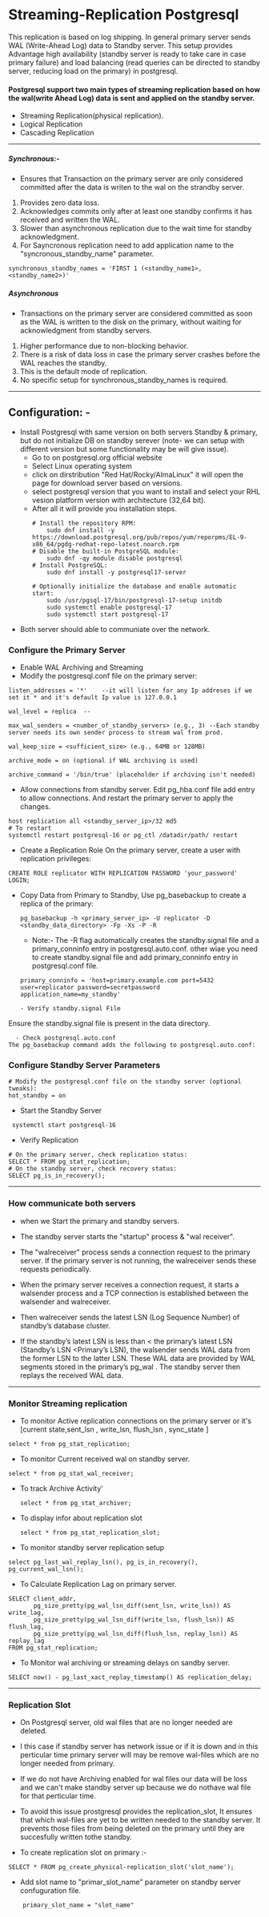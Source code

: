 # Streaming-Replication Postgresql
This replication is based on log shipping. In general primary server sends  WAL (Write-Ahead Log) data to Standby server. This setup provides Advantage high availability (standby server is ready to take care in case primary failure) and load balancing (read queries can be directed to standby server, reducing load on the primary) in postgresql.
#### Postgresql support two main types of streaming replication based on how the wal(write Ahead Log) data is sent and applied on the standby server.
- Streaming Replication(physical replication).
- Logical Replication
- Cascading Replication
-------------------------------------------------------------------------------------------------------------------------------------------------------------------------------
##### Synchronous:- 
- Ensures that Transaction on the primary server are only considered committed after the data is writen to the wal on the strandby server.
1. Provides zero data loss.
2. Acknowledges commits only after at least one standby confirms it has received and written the WAL.
3. Slower than asynchronous replication due to the wait time for standby acknowledgment.
4. For Sayncronous replication need to add application name to the "syncronous_standby_name" parameter.
```
synchronous_standby_names = 'FIRST 1 (<standby_name1>, <standby_name2>)'
```
##### Asynchronous
- Transactions on the primary server are considered committed as soon as the WAL is written to the disk on the primary, without waiting for acknowledgment from standby servers.
1. Higher performance due to non-blocking behavior.
2. There is a risk of data loss in case the primary server crashes before the WAL reaches the standby.
3. This is the default mode of replication.
4. No specific setup for synchronous_standby_names is required.

-----------------------------------------------------------------------------------------------------------------------------------------------------------------------------

## Configuration: -
- Install Postgresql with same version on both servers Standby & primary, but do not initialize DB on standby serever (note- we can setup with different version but some functionality may be will give issue).
    - Go to on postgresql.org official website
    - Select Linux operating system
    - click on dirstribution "Red Hat/Rocky/AlmaLinux" it will open the page for download server based on versions.
    - select postgresql version that you want to install and select your RHL vesion platform version with architecture (32,64 bit).
    - After all it will provide you installation steps.
      ```
      # Install the repository RPM:
          sudo dnf install -y https://download.postgresql.org/pub/repos/yum/reporpms/EL-9-x86_64/pgdg-redhat-repo-latest.noarch.rpm
      # Disable the built-in PostgreSQL module:
          sudo dnf -qy module disable postgresql
      # Install PostgreSQL:
          sudo dnf install -y postgresql17-server

      # Optionally initialize the database and enable automatic start:
          sudo /usr/pgsql-17/bin/postgresql-17-setup initdb
          sudo systemctl enable postgresql-17
          sudo systemctl start postgresql-17
      ```
- Both server should able to communiate over the network.
### Configure the Primary Server
- Enable WAL Archiving and Streaming
- Modify the postgresql.conf file on the primary server:
```
listen_addresses = '*'    --it will listen for any Ip addreses if we set it * and it's default Ip value is 127.0.0.1
 
wal_level = replica  --
 
max_wal_senders = <number_of_standby_servers> (e.g., 3) --Each standby server needs its own sender process to stream wal from prod.
 
wal_keep_size = <sufficient_size> (e.g., 64MB or 128MB)
 
archive_mode = on (optional if WAL archiving is used)

archive_command = '/bin/true' (placeholder if archiving isn't needed)
```
- Allow connections from standby server. Edit pg_hba.conf file add entry to allow connections. And restart the primary server to apply the changes.
```
host replication all <standby_server_ip>/32 md5
# To restart
systemctl restart postgresql-16 or pg_ctl /datadir/path/ restart 
```
- Create a Replication Role On the primary server, create a user with replication privileges:
```
CREATE ROLE replicator WITH REPLICATION PASSWORD 'your_password' LOGIN;
```
- Copy Data from Primary to Standby, Use pg_basebackup to create a replica of the primary:
  ```
  pg_basebackup -h <primary_server_ip> -U replicator -D <standby_data_directory> -Fp -Xs -P -R
  ```
    - Note:- The -R flag automatically creates the standby.signal file and a primary_conninfo entry in postgresql.auto.conf. other wiae you need to create standby.signal file and add primary_conninfo entry in postgresql.conf file.
    ```
    primary_conninfo = 'host=primary.example.com port=5432 user=replicator password=secretpassword application_name=my_standby'
    ```
      - Verify standby.signal File
Ensure the standby.signal file is present in the data directory.

      - Check postgresql.auto.conf
    The pg_basebackup command adds the following to postgresql.auto.conf:

### Configure Standby Server Parameters
```
# Modify the postgresql.conf file on the standby server (optional tweaks):
hot_standby = on
```
- Start the Standby Server
 ```
  systemctl start postgresql-16
 ```
- Verify Replication
```
# On the primary server, check replication status:
SELECT * FROM pg_stat_replication;
# On the standby server, check recovery status:
SELECT pg_is_in_recovery();
```
------------------------------------------------------------------------------------------------------------------------------------------------------------------------
### How communicate both servers
- when we Start the primary and standby servers.
- The standby server starts the "startup" process & "wal receiver".
- The "walreceiver" process sends a connection request to the primary server. If the primary server is not running, the walreceiver sends these requests periodically.
  
- When the primary server receives a connection request, it starts a walsender process and a TCP connection is established between the walsender and walreceiver.
- Then walreceiver sends the latest LSN (Log Sequence Number) of standby’s database cluster. 
- If the standby’s latest LSN is less than < the primary’s latest LSN (Standby’s LSN  <Primary’s LSN), the walsender sends WAL data from the former LSN to the latter LSN. These WAL data are provided by WAL segments stored in the primary’s pg_wal . The standby server then replays the received WAL data.

--------------------------------------------------------------------------------------------------------------------------------------------------------------------------

### Monitor Streaming replication

- To monitor Active replication connections on the primary server or it's [current state,sent_lsn , write_lsn, flush_lsn , sync_state ]

``` 
select * from pg_stat_replication;
 ```
- To monitor Current received wal on standby server.

```
select * from pg_stat_wal_receiver;
```
- To track Archive Activity'
  ```
  select * from pg_stat_archiver;
  ```
- To display infor about replication slot
  ```
  select * from pg_stat_replication_slot;
  ```
- To monitor standby server replication setup
```
select pg_last_wal_replay_lsn(), pg_is_in_recovery(), pg_current_wal_lsn();

```

- To Calculate Replication Lag on primary server.
```
SELECT client_addr,
       pg_size_pretty(pg_wal_lsn_diff(sent_lsn, write_lsn)) AS write_lag,
       pg_size_pretty(pg_wal_lsn_diff(write_lsn, flush_lsn)) AS flush_lag,
       pg_size_pretty(pg_wal_lsn_diff(flush_lsn, replay_lsn)) AS replay_lag
FROM pg_stat_replication;
```
- To Monitor wal archiving or streaming delays on sandby server.
```
SELECT now() - pg_last_xact_replay_timestamp() AS replication_delay;
```
----------------------------------------------------------------------------------------------------------------------------------------------------------------------------
### Replication Slot
- On Postgresql server, old wal files that are no longer needed  are deleted. 
- I this case if standby server has network issue or if it is down and in this perticular time primary server will may be remove wal-files which are no longer needed from primary. 
- If we do not have Archiving enabled for wal files our data will be loss and we can't make standby server up because we do nothave wal file for that perticular time.
- To avoid this issue prostgresql provides the replication_slot, It ensures that which  wal-files are yet to be written needed to the standby server. It prevents those files from being deleted on the primary until they are succesfully written tothe standby.

- To create replication slot on primary :- 
```
SELECT * FROM pg_create_physical-replication_slot('slot_name');

```
- Add slot name to "primar_slot_name" parameter on standby server confuguration file.
```
	primary_slot_name = "slot_name"
```

  
    
